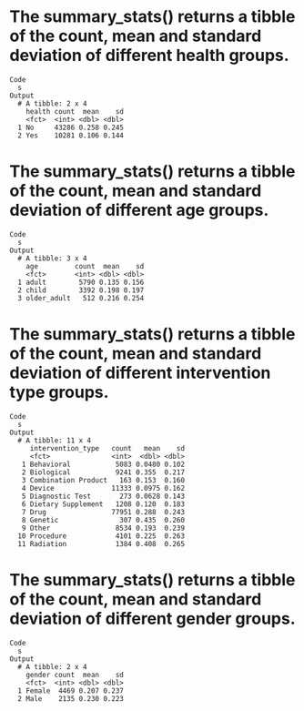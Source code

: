 # The summary_stats() returns a tibble of the count, mean and standard deviation of different health groups.

    Code
      s
    Output
      # A tibble: 2 x 4
        health count  mean    sd
        <fct>  <int> <dbl> <dbl>
      1 No     43286 0.258 0.245
      2 Yes    10281 0.106 0.144

# The summary_stats() returns a tibble of the count, mean and standard deviation of different age groups.

    Code
      s
    Output
      # A tibble: 3 x 4
        age         count  mean    sd
        <fct>       <int> <dbl> <dbl>
      1 adult        5790 0.135 0.156
      2 child        3392 0.198 0.197
      3 older_adult   512 0.216 0.254

# The summary_stats() returns a tibble of the count, mean and standard deviation of different intervention type groups.

    Code
      s
    Output
      # A tibble: 11 x 4
         intervention_type   count   mean    sd
         <fct>               <int>  <dbl> <dbl>
       1 Behavioral           5083 0.0480 0.102
       2 Biological           9241 0.355  0.217
       3 Combination Product   163 0.153  0.160
       4 Device              11333 0.0975 0.162
       5 Diagnostic Test       273 0.0628 0.143
       6 Dietary Supplement   1208 0.120  0.183
       7 Drug                77951 0.288  0.243
       8 Genetic               307 0.435  0.260
       9 Other                8534 0.193  0.239
      10 Procedure            4101 0.225  0.263
      11 Radiation            1384 0.408  0.265

# The summary_stats() returns a tibble of the count, mean and standard deviation of different gender groups.

    Code
      s
    Output
      # A tibble: 2 x 4
        gender count  mean    sd
        <fct>  <int> <dbl> <dbl>
      1 Female  4469 0.207 0.237
      2 Male    2135 0.230 0.223


